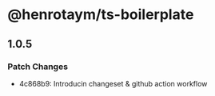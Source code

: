 # @henrotaym/ts-boilerplate

## 1.0.5

### Patch Changes

- 4c868b9: Introducin changeset & github action workflow
